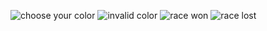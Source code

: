 ![choose your color](https://github.com/Mishkoski/PythonProjects/assets/142058152/0cdf4b0f-b29b-4ea7-8b40-019712e56c7f)
![invalid color](https://github.com/Mishkoski/PythonProjects/assets/142058152/cdf2379e-51f8-47f5-bb09-4589dbb267aa)
![race won](https://github.com/Mishkoski/PythonProjects/assets/142058152/7c00a999-7577-4c29-8526-09308afe9629)
![race lost](https://github.com/Mishkoski/PythonProjects/assets/142058152/b0ffb8f6-922f-4a97-af4a-d11704c8b544)
